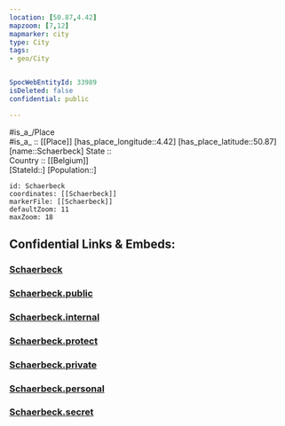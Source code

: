 ```yaml
---
location: [50.87,4.42] 
mapzoom: [7,12] 
mapmarker: city 
type: City
tags:
- geo/City


SpocWebEntityId: 33989
isDeleted: false
confidential: public

---
```

#is_a_/Place  
#is_a_ :: [[Place]] 
[has_place_longitude::4.42] 
[has_place_latitude::50.87] 
[name::Schaerbeck] 
State ::  
Country :: [[Belgium]]  
[StateId::] 
[Population::] 



```leaflet
id: Schaerbeck
coordinates: [[Schaerbeck]] 
markerFile: [[Schaerbeck]] 
defaultZoom: 11 
maxZoom: 18
```


## Confidential Links & Embeds: 

### [Schaerbeck](/_Standards/Earth/Continent/Europe/Europe~West/Belgium/Regions~Belgium/Brussels,Region/City/Schaerbeck.md) 

### [Schaerbeck.public](/_public/Earth/Continent/Europe/Europe~West/Belgium/Regions~Belgium/Brussels,Region/City/Schaerbeck.public.md) 

### [Schaerbeck.internal](/_internal/Earth/Continent/Europe/Europe~West/Belgium/Regions~Belgium/Brussels,Region/City/Schaerbeck.internal.md) 

### [Schaerbeck.protect](/_protect/Earth/Continent/Europe/Europe~West/Belgium/Regions~Belgium/Brussels,Region/City/Schaerbeck.protect.md) 

### [Schaerbeck.private](/_private/Earth/Continent/Europe/Europe~West/Belgium/Regions~Belgium/Brussels,Region/City/Schaerbeck.private.md) 

### [Schaerbeck.personal](/_personal/Earth/Continent/Europe/Europe~West/Belgium/Regions~Belgium/Brussels,Region/City/Schaerbeck.personal.md) 

### [Schaerbeck.secret](/_secret/Earth/Continent/Europe/Europe~West/Belgium/Regions~Belgium/Brussels,Region/City/Schaerbeck.secret.md)


